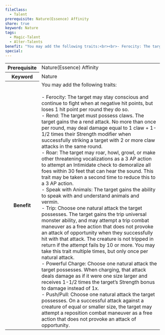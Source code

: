 ```yaml
---
fileClass:
  - Talent
prerequisite: Nature(Essence) Affinity
share: true
keyword: Nature
tags:
  - Magic-Talent
  - Alter-Talents
benefit: "You may add the following traits:<br><br>- Ferocity: The target may stay conscious and continue to fight when at negative hit points, but loses 1 hit point per round they do so.<br>- Rend: The target must possess claws. The target gains the a rend attack. No more than once per round, may deal damage equal to 1 claw + 1-1/2 times their Strength modifier when successfully striking a target with 2 or more claw attacks in the same round.<br>- Roar: The target may roar, howl, growl, or make other threatening vocalizations as a 3 AP action to attempt an Intimidate check to demoralize all foes within 30 feet that can hear the sound. This trait may be taken a second time to reduce this to a 3 AP action.<br>- Speak with Animals: The target gains the ability to speak with and understand animals and vermin.<br>- Trip: Choose one natural attack the target possesses. The target gains the trip universal monster ability, and may attempt a trip combat maneuver as a free action that does not provoke an attack of opportunity when they successfully hit with that attack. The creature is not tripped in return if the attempt fails by 10 or more. You may take this trait multiple times, but only once per natural attack.<br>- Powerful Charge: Choose one natural attack the target possesses. When charging, that attack deals damage as if it were one size larger and receives 1-1/2 times the target’s Strength bonus to damage instead of 1x.<br>- Push/Pull: Choose one natural attack the target possesses. On a successful attack against a creature of equal or smaller size, the target may attempt a reposition combat maneuver as a free action that does not provoke an attack of opportunity."
special: 
---
```

<p><span dir="ltr" style="overflow-x: auto;"><table><tbody><tr><th dir="ltr">Prerequisite</th><td dir="ltr">Nature(Essence) Affinity</td></tr><tr><th dir="ltr">Keyword</th><td dir="ltr">Nature</td></tr><tr><th dir="ltr">Benefit</th><td dir="ltr">You may add the following traits:<br><br>- Ferocity: The target may stay conscious and continue to fight when at negative hit points, but loses 1 hit point per round they do so.<br>- Rend: The target must possess claws. The target gains the a rend attack. No more than once per round, may deal damage equal to 1 claw + 1-1/2 times their Strength modifier when successfully striking a target with 2 or more claw attacks in the same round.<br>- Roar: The target may roar, howl, growl, or make other threatening vocalizations as a 3 AP action to attempt an Intimidate check to demoralize all foes within 30 feet that can hear the sound. This trait may be taken a second time to reduce this to a 3 AP action.<br>- Speak with Animals: The target gains the ability to speak with and understand animals and vermin.<br>- Trip: Choose one natural attack the target possesses. The target gains the trip universal monster ability, and may attempt a trip combat maneuver as a free action that does not provoke an attack of opportunity when they successfully hit with that attack. The creature is not tripped in return if the attempt fails by 10 or more. You may take this trait multiple times, but only once per natural attack.<br>- Powerful Charge: Choose one natural attack the target possesses. When charging, that attack deals damage as if it were one size larger and receives 1-1/2 times the target’s Strength bonus to damage instead of 1x.<br>- Push/Pull: Choose one natural attack the target possesses. On a successful attack against a creature of equal or smaller size, the target may attempt a reposition combat maneuver as a free action that does not provoke an attack of opportunity.</td></tr></tbody></table></span></p>